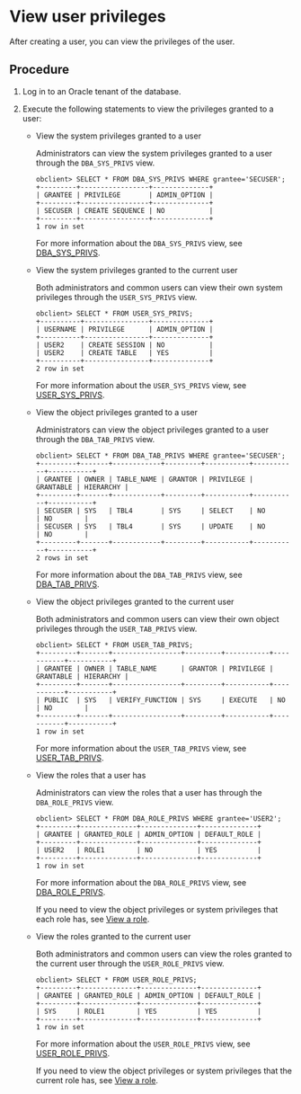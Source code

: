 # View user privileges

After creating a user, you can view the privileges of the user.

## Procedure

1. Log in to an Oracle tenant of the database.

2. Execute the following statements to view the privileges granted to a user:

   * View the system privileges granted to a user

      Administrators can view the system privileges granted to a user through the `DBA_SYS_PRIVS` view.

      ```shell
      obclient> SELECT * FROM DBA_SYS_PRIVS WHERE grantee='SECUSER';
      +---------+-----------------+--------------+
      | GRANTEE | PRIVILEGE       | ADMIN_OPTION |
      +---------+-----------------+--------------+
      | SECUSER | CREATE SEQUENCE | NO           |
      +---------+-----------------+--------------+
      1 row in set
      ```

      For more information about the `DBA_SYS_PRIVS` view, see [DBA_SYS_PRIVS](../../../../../7.reference/5.system-reference/5.system-overview-of-oracle-mode/2.dictionary-view-of-oracle-mode/104.dba_sys_privs-of-oracle-mode.md).

   * View the system privileges granted to the current user

      Both administrators and common users can view their own system privileges through the `USER_SYS_PRIVS` view.

      ```shell
      obclient> SELECT * FROM USER_SYS_PRIVS;
      +----------+----------------+--------------+
      | USERNAME | PRIVILEGE      | ADMIN_OPTION |
      +----------+----------------+--------------+
      | USER2    | CREATE SESSION | NO           |
      | USER2    | CREATE TABLE   | YES          |
      +----------+----------------+--------------+
      2 row in set
      ```

      For more information about the `USER_SYS_PRIVS` view, see [USER_SYS_PRIVS](../../../../../7.reference/5.system-reference/5.system-overview-of-oracle-mode/2.dictionary-view-of-oracle-mode/172.user_sys_privs-of-oracle-mode.md).

   * View the object privileges granted to a user

      Administrators can view the object privileges granted to a user through the `DBA_TAB_PRIVS` view.

      ```shell
      obclient> SELECT * FROM DBA_TAB_PRIVS WHERE grantee='SECUSER';
      +---------+-------+------------+---------+-----------+-----------+-----------+
      | GRANTEE | OWNER | TABLE_NAME | GRANTOR | PRIVILEGE | GRANTABLE | HIERARCHY |
      +---------+-------+------------+---------+-----------+-----------+-----------+
      | SECUSER | SYS   | TBL4       | SYS     | SELECT    | NO        | NO        |
      | SECUSER | SYS   | TBL4       | SYS     | UPDATE    | NO        | NO        |
      +---------+-------+------------+---------+-----------+-----------+-----------+
      2 rows in set
      ```

      For more information about the `DBA_TAB_PRIVS` view, see [DBA_TAB_PRIVS](../../../../../7.reference/5.system-reference/5.system-overview-of-oracle-mode/2.dictionary-view-of-oracle-mode/111.dba_tab_privs-of-oracle-mode.md).

   * View the object privileges granted to the current user

      Both administrators and common users can view their own object privileges through the `USER_TAB_PRIVS` view.

      ```shell
      obclient> SELECT * FROM USER_TAB_PRIVS;
      +---------+-------+-----------------+---------+-----------+-----------+-----------+
      | GRANTEE | OWNER | TABLE_NAME      | GRANTOR | PRIVILEGE | GRANTABLE | HIERARCHY |
      +---------+-------+-----------------+---------+-----------+-----------+-----------+
      | PUBLIC  | SYS   | VERIFY_FUNCTION | SYS     | EXECUTE   | NO        | NO        |
      +---------+-------+-----------------+---------+-----------+-----------+-----------+
      1 row in set
      ```

      For more information about the `USER_TAB_PRIVS` view, see [USER_TAB_PRIVS](../../../../../7.reference/5.system-reference/5.system-overview-of-oracle-mode/2.dictionary-view-of-oracle-mode/182.user_tab_privs-of-oracle-mode.md).

   * View the roles that a user has

      Administrators can view the roles that a user has through the `DBA_ROLE_PRIVS` view.

      ```shell
      obclient> SELECT * FROM DBA_ROLE_PRIVS WHERE grantee='USER2';
      +---------+--------------+--------------+--------------+
      | GRANTEE | GRANTED_ROLE | ADMIN_OPTION | DEFAULT_ROLE |
      +---------+--------------+--------------+--------------+
      | USER2   | ROLE1        | NO           | YES          |
      +---------+--------------+--------------+--------------+
      1 row in set
      ```

      For more information about the `DBA_ROLE_PRIVS` view, see [DBA_ROLE_PRIVS](../../../../../7.reference/5.system-reference/5.system-overview-of-oracle-mode/2.dictionary-view-of-oracle-mode/92.dba_role_privs-of-oracle-mode.md).

      If you need to view the object privileges or system privileges that each role has, see [View a role](../../../../../7.reference/2.administrator-guide/2.basic-database-management/4.manage-tenants/9.manage-users-and-permissions/2.oracle-mode/9.manage-roles-of-oracle-mode/6.view-roles-of-oracle-mode.md).

   * View the roles granted to the current user

      Both administrators and common users can view the roles granted to the current user through the `USER_ROLE_PRIVS` view.

      ```shell
      obclient> SELECT * FROM USER_ROLE_PRIVS;
      +---------+--------------+--------------+--------------+
      | GRANTEE | GRANTED_ROLE | ADMIN_OPTION | DEFAULT_ROLE |
      +---------+--------------+--------------+--------------+
      | SYS     | ROLE1        | YES          | YES          |
      +---------+--------------+--------------+--------------+
      1 row in set
      ```

      For more information about the `USER_ROLE_PRIVS` view, see [USER_ROLE_PRIVS](../../../../../7.reference/5.system-reference/5.system-overview-of-oracle-mode/2.dictionary-view-of-oracle-mode/165.user_role_privs-of-oracle-mode.md).

      If you need to view the object privileges or system privileges that the current role has, see [View a role](../../../../../7.reference/2.administrator-guide/2.basic-database-management/4.manage-tenants/9.manage-users-and-permissions/2.oracle-mode/9.manage-roles-of-oracle-mode/6.view-roles-of-oracle-mode.md).
